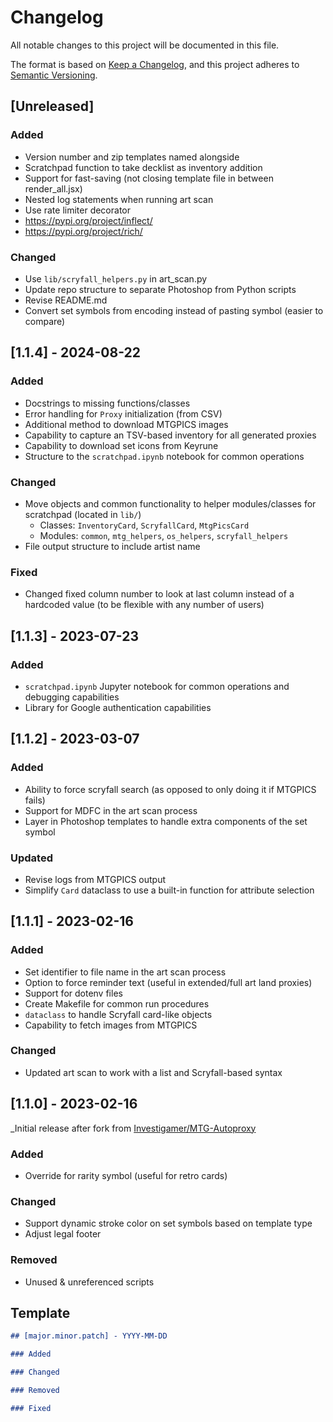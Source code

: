 # Changelog

All notable changes to this project will be documented in this file.

The format is based on [Keep a Changelog](https://keepachangelog.com/en/1.1.0/),
and this project adheres to [Semantic Versioning](https://semver.org/spec/v2.0.0.html).

## [Unreleased]

### Added

- Version number and zip templates named alongside
- Scratchpad function to take decklist as inventory addition
- Support for fast-saving (not closing template file in between render_all.jsx)
- Nested log statements when running art scan
- Use rate limiter decorator
- https://pypi.org/project/inflect/
- https://pypi.org/project/rich/

### Changed

- Use `lib/scryfall_helpers.py` in art_scan.py
- Update repo structure to separate Photoshop from Python scripts
- Revise README.md
- Convert set symbols from encoding instead of pasting symbol (easier to compare)

## [1.1.4] - 2024-08-22

### Added

- Docstrings to missing functions/classes
- Error handling for `Proxy` initialization (from CSV)
- Additional method to download MTGPICS images
- Capability to capture an TSV-based inventory for all generated proxies
- Capability to download set icons from Keyrune
- Structure to the `scratchpad.ipynb` notebook for common operations

### Changed

- Move objects and common functionality to helper modules/classes for scratchpad (located in `lib/`)
    - Classes: `InventoryCard`, `ScryfallCard`, `MtgPicsCard`
    - Modules: `common`, `mtg_helpers`, `os_helpers`, `scryfall_helpers`
- File output structure to include artist name

### Fixed

- Changed fixed column number to look at last column instead of a hardcoded value (to be flexible with any number of users)

## [1.1.3] - 2023-07-23

### Added

- `scratchpad.ipynb` Jupyter notebook for common operations and debugging capabilities
- Library for Google authentication capabilities

## [1.1.2] - 2023-03-07

### Added

- Ability to force scryfall search (as opposed to only doing it if MTGPICS fails)
- Support for MDFC in the art scan process
- Layer in Photoshop templates to handle extra components of the set symbol

### Updated

- Revise logs from MTGPICS output
- Simplify `Card` dataclass to use a built-in function for attribute selection

## [1.1.1] - 2023-02-16

### Added

- Set identifier to file name in the art scan process
- Option to force reminder text (useful in extended/full art land proxies)
- Support for dotenv files
- Create Makefile for common run procedures
- `dataclass` to handle Scryfall card-like objects
- Capability to fetch images from MTGPICS


### Changed

- Updated art scan to work with a list and Scryfall-based syntax


## [1.1.0] - 2023-02-16

_Initial release after fork from [Investigamer/MTG-Autoproxy](https://github.com/Investigamer/MTG-Autoproxy)

### Added

- Override for rarity symbol (useful for retro cards)

### Changed

- Support dynamic stroke color on set symbols based on template type
- Adjust legal footer

### Removed

- Unused & unreferenced scripts

## Template

```markdown
## [major.minor.patch] - YYYY-MM-DD

### Added

### Changed

### Removed

### Fixed
```